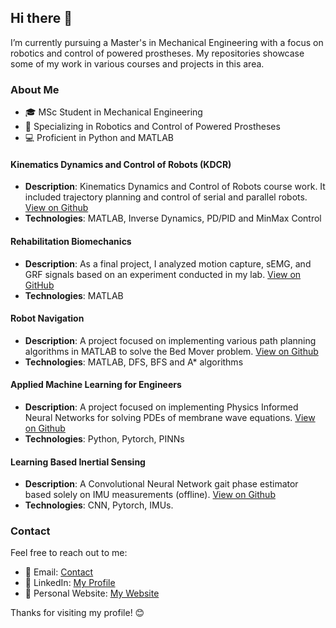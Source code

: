 ## Hi there 👋

I’m currently pursuing a Master's in Mechanical Engineering with a focus on robotics and control of powered prostheses. My repositories showcase some of my work in various courses and projects in this area.

### About Me
- 🎓 MSc Student in Mechanical Engineering
- 🤖 Specializing in Robotics and Control of Powered Prostheses
- 💻 Proficient in Python and MATLAB

#### Kinematics Dynamics and Control of Robots (KDCR)
- **Description**: Kinematics Dynamics and Control of Robots course work. It included trajectory planning and control of serial and parallel robots. [View on Github](https://github.com/eladsimantov/KDCR/)
- **Technologies**: MATLAB, Inverse Dynamics, PD/PID and MinMax Control

#### Rehabilitation Biomechanics
- **Description**: As a final project, I analyzed motion capture, sEMG, and GRF signals based on an experiment conducted in my lab. [View on GitHub](https://github.com/eladsimantov/Rehabilitation-Biomechanics/)
- **Technologies**: MATLAB


#### Robot Navigation
- **Description**: A project focused on implementing various path planning algorithms in MATLAB to solve the Bed Mover problem. [View on Github](https://github.com/eladsimantov/Robot-Navigation/)
- **Technologies**: MATLAB, DFS, BFS and A* algorithms


#### Applied Machine Learning for Engineers
- **Description**: A project focused on implementing Physics Informed Neural Networks for solving PDEs of membrane wave equations. [View on Github](https://github.com/eladsimantov/Applied-ML-For-Engineers/)
- **Technologies**: Python, Pytorch, PINNs


#### Learning Based Inertial Sensing
- **Description**: A Convolutional Neural Network gait phase estimator based solely on IMU measurements (offline). [View on Github](https://github.com/eladsimantov/Learning-Based-Inertial-Sensing)
- **Technologies**: CNN, Pytorch, IMUs.

### Contact
Feel free to reach out to me:
- 📧 Email: [Contact](mailto:contact@elad.simplelogin.com)
- 💼 LinkedIn: [My Profile](https://www.linkedin.com/in/elad-siman-tov/)
- 📝 Personal Website: [My Website](https://eladsimantov.github.io/)

Thanks for visiting my profile! 😊
